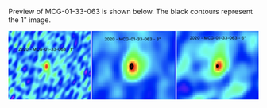 Preview of MCG-01-33-063 is shown below. The black contours represent the 1" image. 

![MCG-01-33-063](MCG-01-33-063.png "MCG-01-33-063")
